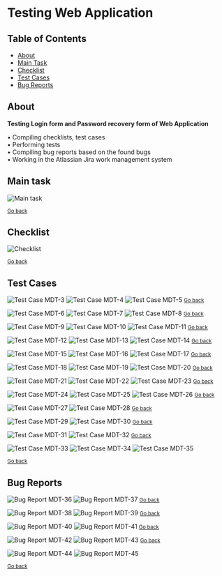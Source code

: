 # Testing Web Application <a name="start"></a>

## Table of Contents

- [About](#about)
- [Main Task](#main_task)  
- [Checklist](#checklist)  
- [Test Cases](#test_cases)  
- [Bug Reports](#bug_reports)  

## About <a name = "about"></a>

**Testing Login form and Password recovery form of Web Application**  

• Compiling checklists, test cases  
• Performing tests  
• Compiling bug reports based on the found bugs  
• Working in the Atlassian Jira work management system  


## Main task <a name="main_task"></a>

![Main task](./MDT-1_Task.png)

<small>[Go back](#queries)</small>


## Checklist <a name="checklist"></a>

![Checklist](./Checklist/Checklist.png)

<small>[Go back](#queries)</small>


## Test Cases <a name="test_cases"></a>

![Test Case MDT-3](./Test_Cases/MDT-03_TC_Checking_the_login_with_valid_data.png)
![Test Case MDT-4](./Test_Cases/MDT-04_TC_Checking_the_login_with_a_wrong_password.png)
![Test Case MDT-5](./Test_Cases/MDT-05_TC_Checking_the_login_of_an_unregistered_user.png)
<small>[Go back](#queries)</small>

![Test Case MDT-6](./Test_Cases/MDT-06_TC_Checking_the_login_with_both_blank_Email_and_Password_fields.png)
![Test Case MDT-7](./Test_Cases/MDT-07_TC_Checking_the_login_with_valid_email_and_blank_Password_field.png)
![Test Case MDT-8](./Test_Cases/MDT-08_TC_Checking_the_login_with_valid_password_and_blank_Email_field.png)
<small>[Go back](#queries)</small>

![Test Case MDT-9](./Test_Cases/MDT-09_TC_Checking_the_login_with_a_password_in_the_wrong_letter_case.png)
![Test Case MDT-10](./Test_Cases/MDT-10_TC_Checking_the_Sign_out_feature.png)
![Test Case MDT-11](./Test_Cases/MDT-11_TC_Checking_the_workability_of_a_link_Forgot_your_password_on_the_login_page.png)
<small>[Go back](#queries)</small>

![Test Case MDT-12](./Test_Cases/MDT-12_TC_Checking_the_recovering_a_forgotten_password_of_a_registered_user.png)
![Test Case MDT-13](./Test_Cases/MDT-13_TC_Checking_the_recovering_a_forgotten_password_of_an_unregistered_user.png)
![Test Case MDT-14](./Test_Cases/MDT-14_TC_Checking_the_ability_to_fill_fields_with_the_Paste_function_from_the_clipboard.png)
<small>[Go back](#queries)</small>

![Test Case MDT-15](./Test_Cases/MDT-15_TC_Checking_the_system's_reaction_to_using_HTML_tags_in_the_Email_field.png)
![Test Case MDT-16](./Test_Cases/MDT-16_TC_Checking_the_system's_reaction_to_using_a_JS_script_in_the_Email_field.png)
![Test Case MDT-17](./Test_Cases/MDT-17_TC_Checking_the_return_on_a_previous_page_after_signing_out.png)
<small>[Go back](#queries)</small>

![Test Case MDT-18](./Test_Cases/MDT-18_TC_Checking_the_return_on_a_previous_page_after_loging_in.png)
![Test Case MDT-19](./Test_Cases/MDT-19_TC_Checking_the_user_interface_of_the_login_page.png)
![Test Case MDT-20](./Test_Cases/MDT-20_TC_Checking_the_user_interface_of_the_password_recovery_page.png)
<small>[Go back](#queries)</small>

![Test Case MDT-21](./Test_Cases/MDT-21_TC_Checking_the_navigation_by_the_login_form_using_the_keyboard.png)
![Test Case MDT-22](./Test_Cases/MDT-22_TC_Checking_the_Remember_me_feature.png)
![Test Case MDT-23](./Test_Cases/MDT-23_TC_Checking_the_simultaneous_login_of_different_users_from_different_browsers.png)
<small>[Go back](#queries)</small>

![Test Case MDT-24](./Test_Cases/MDT-24_TC_Checking_the_simultaneous_login_of_different_users_from_the_same_browser.png)
![Test Case MDT-25](./Test_Cases/MDT-25_TC_Checking_the_login_of_an_user_simultaneously_from_different_browsers.png)
![Test Case MDT-26](./Test_Cases/MDT-26_TC_Checking_the_link_Log_in_on_the_password_recovery_page.png)
<small>[Go back](#queries)</small>

![Test Case MDT-27](./Test_Cases/MDT-27_TC_Checking_the_login_with_valid_Email_and_password_in_wrong_fields.png)
![Test Case MDT-28](./Test_Cases/MDT-28_TC_Checking_the_validation_of_the_Email_field_on_the_login_page_for_valid_values.png)
<small>[Go back](#queries)</small>

![Test Case MDT-29](./Test_Cases/MDT-29_TC_Checking_the_validation_of_the_Email_field_on_the_login_page_for_invalid_values.png)
![Test Case MDT-30](./Test_Cases/MDT-30_TC_Checking_the_validation_of_the_Password_field_for_entering_valid_values.png)
<small>[Go back](#queries)</small>

![Test Case MDT-31](./Test_Cases/MDT-31_TC_Checking_the_validation_of_the_Email_field_on_the_password_recovery_page_for_valid_values.png)
![Test Case MDT-32](./Test_Cases/MDT-32_TC_Checking_the_validation_of_the_Email_field_on_the_password_recovery_page_for_invalid_values.png)
<small>[Go back](#queries)</small>

![Test Case MDT-33](./Test_Cases/MDT-33_TC_Checking_the_login_with_an_Email_in_uppercase.png)
![Test Case MDT-34](./Test_Cases/MDT-34_TC_Checking_the_login_with_an_Email_with_leading_spaces.png)
![Test Case MDT-35](./Test_Cases/MDT-35_TC_Checking_the_login_with_an_Email_with_trailing_spaces.png)

<small>[Go back](#queries)</small>


## Bug Reports <a name="bug_reports"></a>

![Bug Report MDT-36](./Bug_Reports/MDT-36_BR_An_error_has_occurred_when_trying_to_restore_a_password.png)
![Bug Report MDT-37](./Bug_Reports/MDT-37_BR_An_unnecessary_message_is_displayed_when_restore_a_password_of_an_unregistered_user.png)
<small>[Go back](#queries)</small>

![Bug Report MDT-38](./Bug_Reports/MDT-38_BR_After_signing_out_the_user_has_access_to_the_site_when_returning_to_the_previous_page.png)
![Bug Report MDT-39](./Bug_Reports/MDT-39_BR_After_logging_in_the_user_was_returned_to_the_login_page_by_pressing_the_Back_button.png)
<small>[Go back](#queries)</small>

![Bug Report MDT-40](./Bug_Reports/MDT-40_BR_A_checkbox_is_placed_over_the_Label_Remember_me_on_the_login_page.png)
![Bug Report MDT-41](./Bug_Reports/MDT-41_BR_The_location_of_the_Logo_is_broken_on_the_login_page_when_the_window_size_is_reduced.png)
<small>[Go back](#queries)</small>

![Bug Report MDT-42](./Bug_Reports/MDT-42_BR_The_location_of_the_Logo_is_broken_on_the_password_recovery_page_when_the_window_size_is_reduced.png)
![Bug Report MDT-43](./Bug_Reports/MDT-43_BR_The_validation_of_the_Email_field_on_the_login_page_isn't_working_for_entering_an_incorrect_Email.png)
<small>[Go back](#queries)</small>

![Bug Report MDT-44](./Bug_Reports/MDT-44_BR_The_validation_of_the_Email_field_on_the_password_recovery_page_isn't_working_for_entering_an_incorrect_Email.png)
![Bug Report MDT-45](./Bug_Reports/MDT-45_BR_The_content_of_the_main_menu_page_is_not_fully_loaded.png)

<small>[Go back](#queries)</small>
